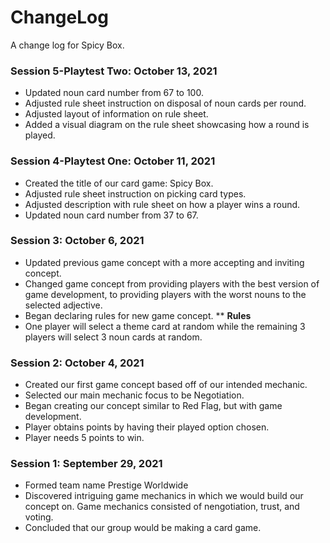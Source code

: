# ChangeLog
A change log for Spicy Box.

### Session 5-Playtest Two: October 13, 2021
* Updated noun card number from 67 to 100.
* Adjusted rule sheet instruction on disposal of noun cards per round.
* Adjusted layout of information on rule sheet.
* Added a visual diagram on the rule sheet showcasing how a round is played.

### Session 4-Playtest One: October 11, 2021
* Created the title of our card game: Spicy Box.
* Adjusted rule sheet instruction on picking card types.
* Adjusted description with rule sheet on how a player wins a round.
* Updated noun card number from 37 to 67.

### Session 3: October 6, 2021
* Updated previous game concept with a more accepting and inviting concept.
* Changed game concept from providing players with the best version of game development, to providing players with the worst nouns to the selected adjective.
* Began declaring rules for new game concept.
** **Rules**
* One player will select a theme card at random while the remaining 3 players will select 3 noun cards at random.

### Session 2: October 4, 2021
* Created our first game concept based off of our intended mechanic.
* Selected our main mechanic focus to be Negotiation.
* Began creating our concept similar to Red Flag, but with game development.
* Player obtains points by having their played option chosen.
* Player needs 5 points to win.

### Session 1: September 29, 2021
* Formed team name Prestige Worldwide
* Discovered intriguing game mechanics in which we would build our concept on. Game mechanics consisted of nengotiation, trust, and voting.
* Concluded that our group would be making a card game.

